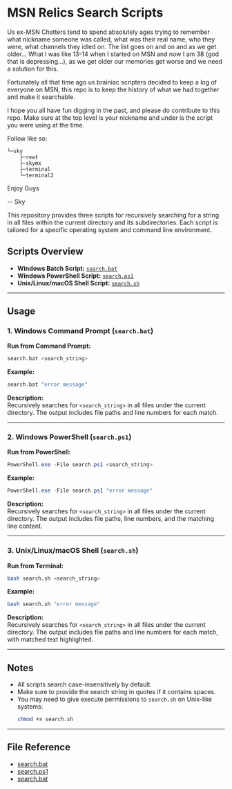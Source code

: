 # MSN Relics Search Scripts

Us ex-MSN Chatters tend to spend absolutely ages trying to remember what nickname someone was called, what was their real name, who they were, what channels they idled on. The list goes on and on and as we get older... What I was like 13-14 when I started on MSN and now I am 38 (god that is depressing...), as we get older our memories get worse and we need a solution for this.

Fortunately all that time ago us brainiac scripters decided to keep a log of everyone on MSN, this repo is to keep the history of what we had together and make it searchable.

I hope you all have fun digging in the past, and please do contribute to this repo. Make sure at the top level is your nickname and under is the script you were using at the time.

Follow like so:
```
└─sky
    ├─rewt
    ├─skymx
    ├─terminal
    └─terminal2
```

Enjoy Guys

-- Sky

This repository provides three scripts for recursively searching for a string in all files within the current directory and its subdirectories. Each script is tailored for a specific operating system and command line environment.

## Scripts Overview

- **Windows Batch Script:** [`search.bat`](search.bat)
- **Windows PowerShell Script:** [`search.ps1`](search.ps1)
- **Unix/Linux/macOS Shell Script:** [`search.sh`](search.sh)

---

## Usage

### 1. Windows Command Prompt (`search.bat`)

**Run from Command Prompt:**
```sh
search.bat <search_string>
```

**Example:**
```sh
search.bat "error message"
```

**Description:**  
Recursively searches for `<search_string>` in all files under the current directory. The output includes file paths and line numbers for each match.

---

### 2. Windows PowerShell (`search.ps1`)

**Run from PowerShell:**
```powershell
PowerShell.exe -File search.ps1 <search_string>
```

**Example:**
```powershell
PowerShell.exe -File search.ps1 "error message"
```

**Description:**  
Recursively searches for `<search_string>` in all files under the current directory. The output includes file paths, line numbers, and the matching line content.

---

### 3. Unix/Linux/macOS Shell (`search.sh`)

**Run from Terminal:**
```sh
bash search.sh <search_string>
```

**Example:**
```sh
bash search.sh "error message"
```

**Description:**  
Recursively searches for `<search_string>` in all files under the current directory. The output includes file paths and line numbers for each match, with matched text highlighted.

---

## Notes

- All scripts search case-insensitively by default.
- Make sure to provide the search string in quotes if it contains spaces.
- You may need to give execute permissions to `search.sh` on Unix-like systems:
  ```sh
  chmod +x search.sh
  ```

---

## File Reference

- [search.bat](search.bat)
- [search.ps1](search.ps1)
- [search.bat](search.bat)